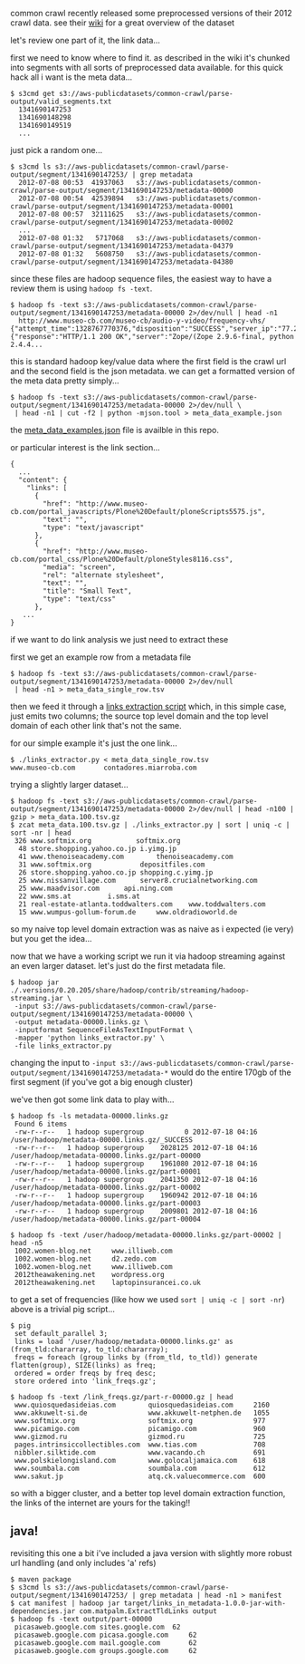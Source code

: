 common crawl recently released some preprocessed versions of their 2012 crawl data. see their <a href="https://commoncrawl.atlassian.net/wiki/display/CRWL/About+the+Data+Set">wiki</a> for a great overview of the dataset

let's review one part of it, the link data...

first we need to know where to find it. as described in the wiki it's chunked into segments with all sorts of preprocessed data available. for this quick hack all i want is the meta data...

    $ s3cmd get s3://aws-publicdatasets/common-crawl/parse-output/valid_segments.txt 
      1341690147253
      1341690148298
      1341690149519
      ...

just pick a random one...

    $ s3cmd ls s3://aws-publicdatasets/common-crawl/parse-output/segment/1341690147253/ | grep metadata
      2012-07-08 00:53  41937063   s3://aws-publicdatasets/common-crawl/parse-output/segment/1341690147253/metadata-00000
      2012-07-08 00:54  42539894   s3://aws-publicdatasets/common-crawl/parse-output/segment/1341690147253/metadata-00001
      2012-07-08 00:57  32111625   s3://aws-publicdatasets/common-crawl/parse-output/segment/1341690147253/metadata-00002
      ...
      2012-07-08 01:32   5717068   s3://aws-publicdatasets/common-crawl/parse-output/segment/1341690147253/metadata-04379
      2012-07-08 01:32   5608750   s3://aws-publicdatasets/common-crawl/parse-output/segment/1341690147253/metadata-04380

since these files are hadoop sequence files, the easiest way to have a review them is using `hadoop fs -text`. 

    $ hadoop fs -text s3://aws-publicdatasets/common-crawl/parse-output/segment/1341690147253/metadata-00000 2>/dev/null | head -n1
      http://www.museo-cb.com/museo-cb/audio-y-video/frequency-vhs/   {"attempt_time":1328767770376,"disposition":"SUCCESS","server_ip":"77.229.63.16","http_result":200,"http_headers":{"response":"HTTP/1.1 200 OK","server":"Zope/(Zope 2.9.6-final, python 2.4.4...

this is standard hadoop key/value data where the first field is the crawl url and the second field is the json metadata. we can get a formatted version of the
meta data pretty simply...

    $ hadoop fs -text s3://aws-publicdatasets/common-crawl/parse-output/segment/1341690147253/metadata-00000 2>/dev/null \
     | head -n1 | cut -f2 | python -mjson.tool > meta_data_example.json

the [meta_data_examples.json](meta_data_example.json) file is availble in this repo.

or particular interest is the link section...

    {
      ...
      "content": {
        "links": [
          {
            "href": "http://www.museo-cb.com/portal_javascripts/Plone%20Default/ploneScripts5575.js", 
            "text": "", 
            "type": "text/javascript"
          },
          {
            "href": "http://www.museo-cb.com/portal_css/Plone%20Default/ploneStyles8116.css", 
            "media": "screen", 
            "rel": "alternate stylesheet", 
            "text": "", 
            "title": "Small Text", 
            "type": "text/css"
          }, 
       ...
    }

if we want to do link analysis we just need to extract these

first we get an example row from a metadata file

    $ hadoop fs -text s3://aws-publicdatasets/common-crawl/parse-output/segment/1341690147253/metadata-00000 2>/dev/null
     | head -n1 > meta_data_single_row.tsv

then we feed it through a [links extraction script](links_extractor.py) which, in this simple case, just emits two columns; the source top level domain and the top level domain of each other link that's not the same. 

for our simple example it's just the one link...

    $ ./links_extractor.py < meta_data_single_row.tsv 
    www.museo-cb.com       contadores.miarroba.com

trying a slightly larger dataset...

    $ hadoop fs -text s3://aws-publicdatasets/common-crawl/parse-output/segment/1341690147253/metadata-00000 2>/dev/null | head -n100 | gzip > meta_data.100.tsv.gz
    $ zcat meta_data.100.tsv.gz | ./links_extractor.py | sort | uniq -c | sort -nr | head
     326 www.softmix.org	       softmix.org
      48 store.shopping.yahoo.co.jp	i.yimg.jp
      41 www.thenoiseacademy.com		thenoiseacademy.com
      31 www.softmix.org			depositfiles.com
      26 store.shopping.yahoo.co.jp	shopping.c.yimg.jp
      25 www.nissanvillage.com		server8.crucialnetworking.com
      25 www.maadvisor.com		api.ning.com
      22 www.sms.at			i.sms.at
      21 real-estate-atlanta.toddwalters.com	www.toddwalters.com
      15 www.wumpus-gollum-forum.de		www.oldradioworld.de

so my naive top level domain extraction was as naive as i expected (ie very) but you get the idea...

now that we have a working script we run it via hadoop streaming against an even larger dataset. let's just do the first metadata file.

    $ hadoop jar ./.versions/0.20.205/share/hadoop/contrib/streaming/hadoop-streaming.jar \
     -input s3://aws-publicdatasets/common-crawl/parse-output/segment/1341690147253/metadata-00000 \
     -output metadata-00000.links.gz \
     -inputformat SequenceFileAsTextInputFormat \
     -mapper 'python links_extractor.py' \
     -file links_extractor.py

changing the input to `-input s3://aws-publicdatasets/common-crawl/parse-output/segment/1341690147253/metadata-*` would do the entire 170gb of the first segment (if you've got a big enough cluster)

we've then got some link data to play with...

    $ hadoop fs -ls metadata-00000.links.gz
     Found 6 items
     -rw-r--r--   1 hadoop supergroup          0 2012-07-18 04:16 /user/hadoop/metadata-00000.links.gz/_SUCCESS
     -rw-r--r--   1 hadoop supergroup    2028125 2012-07-18 04:16 /user/hadoop/metadata-00000.links.gz/part-00000
     -rw-r--r--   1 hadoop supergroup    1961080 2012-07-18 04:16 /user/hadoop/metadata-00000.links.gz/part-00001
     -rw-r--r--   1 hadoop supergroup    2041350 2012-07-18 04:16 /user/hadoop/metadata-00000.links.gz/part-00002
     -rw-r--r--   1 hadoop supergroup    1960942 2012-07-18 04:16 /user/hadoop/metadata-00000.links.gz/part-00003
     -rw-r--r--   1 hadoop supergroup    2009801 2012-07-18 04:16 /user/hadoop/metadata-00000.links.gz/part-00004

    $ hadoop fs -text /user/hadoop/metadata-00000.links.gz/part-00002 | head -n5 
     1002.women-blog.net     www.illiweb.com
     1002.women-blog.net     d2.zedo.com
     1002.women-blog.net     www.illiweb.com
     2012theawakening.net    wordpress.org
     2012theawakening.net    laptopinsurancei.co.uk

to get a set of frequencies (like how we used `sort | uniq -c | sort -nr`) above is a trivial pig script...

    $ pig 
     set default_parallel 3;
     links = load '/user/hadoop/metadata-00000.links.gz' as (from_tld:chararray, to_tld:chararray);
     freqs = foreach (group links by (from_tld, to_tld)) generate flatten(group), SIZE(links) as freq;
     ordered = order freqs by freq desc;
     store ordered into 'link_freqs.gz';

    $ hadoop fs -text /link_freqs.gz/part-r-00000.gz | head
     www.quiosquedasideias.com        quiosquedasideias.com     2160
     www.akkuwelt-si.de               www.akkuwelt-netphen.de   1055
     www.softmix.org                  softmix.org               977
     www.picamigo.com                 picamigo.com              960
     www.gizmod.ru                    gizmod.ru                 725
     pages.intrinsiccollectibles.com  www.tias.com              708
     nibbler.silktide.com             www.vacando.ch            691
     www.polskielongisland.com        www.golocaljamaica.com    618
     www.soumbala.com                 soumbala.com              612
     www.sakut.jp                     atq.ck.valuecommerce.com  600

so with a bigger cluster, and a better top level domain extraction function, the links of the internet are yours for the taking!!

## java!

revisiting this one a bit i've included a java version with slightly more robust url handling (and only includes 'a' refs)

    $ maven package
    $ s3cmd ls s3://aws-publicdatasets/common-crawl/parse-output/segment/1341690147253/ | grep metadata | head -n1 > manifest
    $ cat manifest | hadoop jar target/links_in_metadata-1.0.0-jar-with-dependencies.jar com.matpalm.ExtractTldLinks output
    $ hadoop fs -text output/part-00000
     picasaweb.google.com sites.google.com	62
     picasaweb.google.com picasa.google.com		62
     picasaweb.google.com mail.google.com		62
     picasaweb.google.com groups.google.com		62

     












